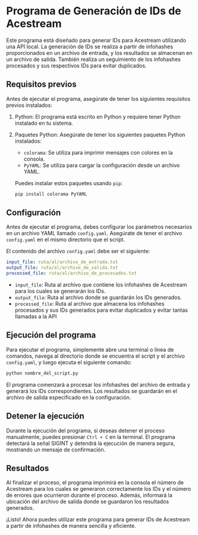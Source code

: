 # Programa de Generación de IDs de Acestream

Este programa está diseñado para generar IDs para Acestream utilizando una API local. La generación de IDs se realiza a partir de infohashes proporcionados en un archivo de entrada, y los resultados se almacenan en un archivo de salida. También realiza un seguimiento de los infohashes procesados y sus respectivos IDs para evitar duplicados.

## Requisitos previos

Antes de ejecutar el programa, asegúrate de tener los siguientes requisitos previos instalados:

1. Python: El programa está escrito en Python y requiere tener Python instalado en tu sistema.

2. Paquetes Python: Asegúrate de tener los siguientes paquetes Python instalados:
   - `colorama`: Se utiliza para imprimir mensajes con colores en la consola.
   - `PyYAML`: Se utiliza para cargar la configuración desde un archivo YAML.

   Puedes instalar estos paquetes usando `pip`:

   ```bash
   pip install colorama PyYAML
   ```

## Configuración

Antes de ejecutar el programa, debes configurar los parámetros necesarios en un archivo YAML llamado `config.yaml`. Asegúrate de tener el archivo `config.yaml` en el mismo directorio que el script.

El contenido del archivo `config.yaml` debe ser el siguiente:

```yaml
input_file: ruta/al/archivo_de_entrada.txt
output_file: ruta/al/archivo_de_salida.txt
processed_file: ruta/al/archivo_de_procesados.txt
```

- `input_file`: Ruta al archivo que contiene los infohashes de Acestream para los cuales se generarán los IDs.
- `output_file`: Ruta al archivo donde se guardarán los IDs generados.
- `processed_file`: Ruta al archivo que almacena los infohashes procesados y sus IDs generados para evitar duplicados y evitar tantas llamadas a la API

## Ejecución del programa

Para ejecutar el programa, simplemente abre una terminal o línea de comandos, navega al directorio donde se encuentra el script y el archivo `config.yaml`, y luego ejecuta el siguiente comando:

```bash
python nombre_del_script.py
```

El programa comenzará a procesar los infohashes del archivo de entrada y generará los IDs correspondientes. Los resultados se guardarán en el archivo de salida especificado en la configuración.

## Detener la ejecución

Durante la ejecución del programa, si deseas detener el proceso manualmente, puedes presionar `Ctrl + C` en la terminal. El programa detectará la señal SIGINT y detendrá la ejecución de manera segura, mostrando un mensaje de confirmación.

## Resultados

Al finalizar el proceso, el programa imprimirá en la consola el número de Acestream para los cuales se generaron correctamente los IDs y el número de errores que ocurrieron durante el proceso. Además, informará la ubicación del archivo de salida donde se guardaron los resultados generados.

¡Listo! Ahora puedes utilizar este programa para generar IDs de Acestream a partir de infohashes de manera sencilla y eficiente.